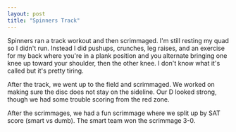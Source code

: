 ```yaml
---
layout: post
title: "Spinners Track"
---
```


Spinners ran a track workout and then scrimmaged. I'm still resting my quad so I didn't run. Instead I did pushups, crunches, leg raises, and an exercise for my back where you're in a plank position and you alternate bringing one knee up toward your shoulder, then the other knee. I don't know what it's called but it's pretty tiring.

After the track, we went up to the field and scrimmaged. We worked on making sure the disc does not stay on the sideline. Our D looked strong, though we had some trouble scoring from the red zone.

After the scrimmages, we had a fun scrimmage where we split up by SAT score (smart vs dumb). The smart team won the scrimmage 3-0.
